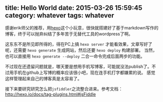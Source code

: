 title: Hello World
date: 2015-03-26 15:59:45
category: whatever
tags: whatever
---

感谢erik师父的推荐，用[hexo](http://hexo.io)这个小玩意，很快就搭建好了基于markdown写作的博客，终于可以抛弃纠结了多年苦于无替代工具的wordpress了啊。

这东东不是所见即所得的，得在PC上搞 `hexo server` 才能看效果，文章写好了呢，还需要 `hexo generate` 生成网站，然后还要 `hexo deploy` 构建部署。 当然，也可以直接用 `hexo generate --deploy` 二合一命令完成后面两步的功能。

不过现在还遗留问题就是，哪天要是想用手机写博客，可能就没法publish了。不过用手机在github上写博的概率应该很小吧，现在连手机打字都嫌累的说。
感觉这样管理起来自己的博客真是太容易了。

接下来要研究研究怎么把`jsfiddler`之流整合进来。参考文档：<http://hexo.io/docs/tag-plugins.html#jsFiddle>
